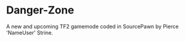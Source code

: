 Danger-Zone
===========

A new and upcoming TF2 gamemode coded in SourcePawn by Pierce 'NameUser' Strine.
